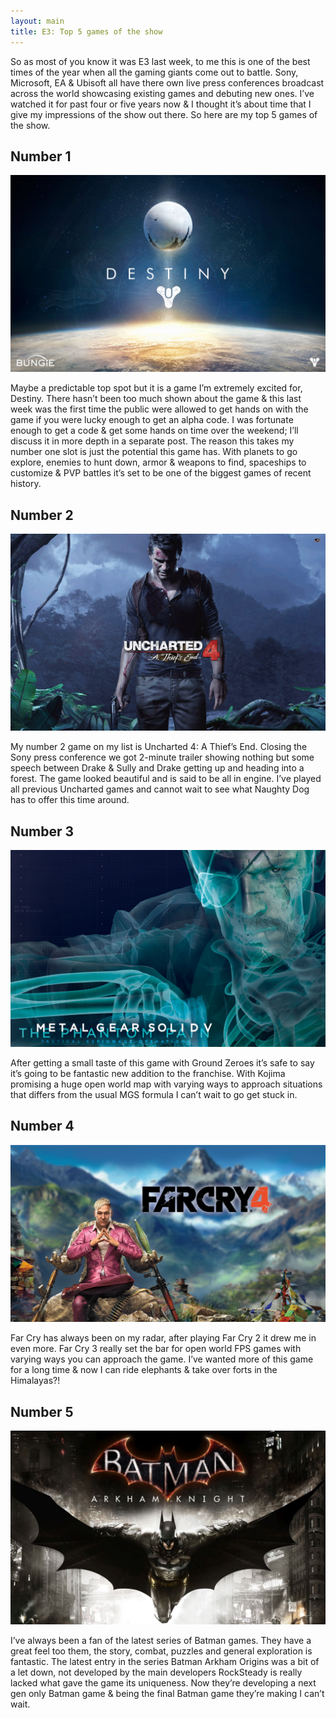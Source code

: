 ```yaml
---
layout: main
title: E3: Top 5 games of the show
---
```


So as most of you know it was E3 last week, to me this is one of the best times of the year when all the gaming giants come out to battle. Sony, Microsoft, EA & Ubisoft all have there own live press conferences broadcast across the world showcasing existing games and debuting new ones. I’ve watched it for past four or five years now & I thought it’s about time that I give my impressions of the show out there. So here are my top 5 games of the show.

<h2>Number 1</h2>

![destiny]

[destiny]: ../img/posts/e3/destiny.jpg

Maybe a predictable top spot but it is a game I’m extremely excited for, Destiny. There hasn’t been too much shown about the game & this last week was the first time the public were allowed to get hands on with the game if you were lucky enough to get an alpha code. I was fortunate enough to get a code & get some hands on time over the weekend; I’ll discuss it in more depth in a separate post. The reason this takes my number one slot is just the potential this game has. With planets to go explore, enemies to hunt down, armor & weapons to find, spaceships to customize & PVP battles it’s set to be one of the biggest games of recent history.

<h2>Number 2</h2>

![uncharted]

[uncharted]: ../img/posts/e3/uncharted.jpg

My number 2 game on my list is Uncharted 4: A Thief’s End. Closing the Sony press conference we got 2-minute trailer showing nothing but some speech between Drake & Sully and Drake getting up and heading into a forest. The game looked beautiful and is said to be all in engine. I’ve played all previous Uncharted games and cannot wait to see what Naughty Dog has to offer this time around.

<h2>Number 3</h2>

![metalgearsolid]

[metalgearsolid]: ../img/posts/e3/mgstpp.jpg

After getting a small taste of this game with Ground Zeroes it’s safe to say it’s going to be fantastic new addition to the franchise. With Kojima promising a huge open world map with varying ways to approach situations that differs from the usual MGS formula I can’t wait to go get stuck in.

<h2>Number 4</h2>

![farcry]

[farcry]: ../img/posts/e3/fc4.png

Far Cry has always been on my radar, after playing Far Cry 2 it drew me in even more. Far Cry 3 really set the bar for open world FPS games with varying ways you can approach the game. I’ve wanted more of this game for a long time & now I can ride elephants & take over forts in the Himalayas?!

<h2>Number 5</h2>

![arkhamknight]

[arkhamknight]: ../img/posts/e3/arkhamknight.jpg

I’ve always been a fan of the latest series of Batman games. They have a great feel too them, the story, combat, puzzles and general exploration is fantastic. The latest entry in the series Batman Arkham Origins was a bit of a let down, not developed by the main developers RockSteady is really lacked what gave the game its uniqueness. Now they’re developing a next gen only Batman game & being the final Batman game they’re making I can’t wait.
